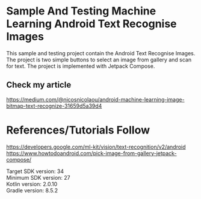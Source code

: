 # Sample And Testing Machine Learning Android Text Recognise Images

This sample and testing project contain the Android Text Recognise Images.
The project is two simple buttons to select an image from gallery and scan for text.
The project is implemented with Jetpack Compose.

## Check my article

https://medium.com/@nicosnicolaou/android-machine-learning-image-bitmap-text-recognize-31659d5a39d4  <br />

# References/Tutorials Follow

https://developers.google.com/ml-kit/vision/text-recognition/v2/android  <br />
https://www.howtodoandroid.com/pick-image-from-gallery-jetpack-compose/  <br />

Target SDK version: 34 <br />
Minimum SDK version: 27 <br />
Kotlin version: 2.0.10 <br />
Gradle version: 8.5.2 <br />